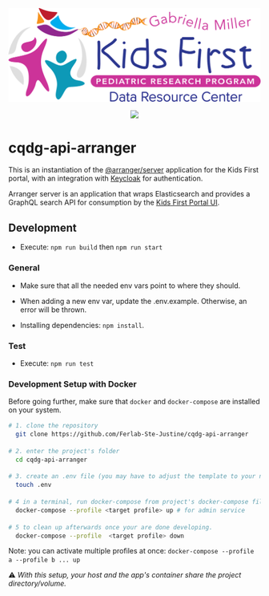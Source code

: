 <p align="center">
  <img src="docs/kids_first_logo.svg" alt="Kids First repository logo" width="660px" />
</p>
<p align="center">
  <a href="https://opensource.org/licenses/Apache-2.0"><img src="https://img.shields.io/badge/License-Apache%202.0-blue.svg?style=for-the-badge"></a>
</p>

# cqdg-api-arranger
This is an instantiation of the [@arranger/server](https://github.com/overture-stack/arranger/tree/develop/modules/server) application for the Kids First portal, with an integration with [Keycloak](https://www.keycloak.org/docs/latest/securing_apps/index.html#_nodejs_adapter) for authentication.

Arranger server is an application that wraps Elasticsearch and provides a GraphQL search API for consumption by the [Kids First Portal UI](https://github.com/kids-first/kf-portal-ui).

## Development

* Execute: `npm run build` then `npm run start`

### General

* Make sure that all the needed env vars point to where they should.

* When adding a new env var, update the .env.example. Otherwise, an error will be thrown.

* Installing dependencies: `npm install`.

### Test

* Execute: `npm run test`

### Development Setup with Docker

Before going further, make sure that ```docker``` and ```docker-compose``` are installed on your system.

```bash
# 1. clone the repository
  git clone https://github.com/Ferlab-Ste-Justine/cqdg-api-arranger

# 2. enter the project's folder
  cd cqdg-api-arranger

# 3. create an .env file (you may have to adjust the template to your needs)
  touch .env

# 4 in a terminal, run docker-compose from project's docker-compose file. 
  docker-compose --profile <target profile> up # for admin service

# 5 to clean up afterwards once your are done developing.
  docker-compose --profile  <target profile> down
```

Note: you can activate multiple profiles at once: ```docker-compose --profile a --profile b ... up```

:warning: _With this setup, your host and the app's container share the project directory/volume._
